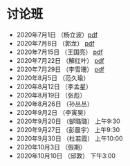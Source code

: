 # 讨论班

- 2020年7月1日   （杨立波）[pdf](./0701-Yang.pdf)
- 2020年7月8日   （郭龙） [pdf](./0708-Guo.pdf)
- 2020年7月15日   （王国亮） [pdf](./0714-Wang.pdf)
- 2020年7月22日   （解红叶） [pdf](./0722-Xie.pdf)
- 2020年7月29日   （李雪珊） [pdf](./0722-Xie.pdf)
- 2020年8月5日   （范久瑜）
- 2020年8月12日   （李孟星）
- 2020年8月19日   （张彪）
- 2020年8月26日   （孙丛丛）
- 2020年9月2日   （李寅昊）
- 2020年9月20日   （郜璐璐）  上午9:30
- 2020年9月27日   （彭晨宇）  上午9:30
- 2020年9月30日   （杜若霞）  上午10:00
- 2020年10月3日   （假期）
- 2020年10月10日   （邱敦）  下午3:00
